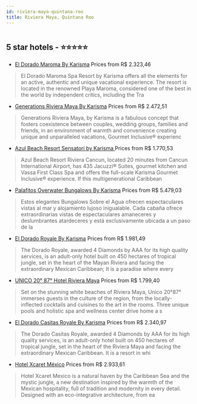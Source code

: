 ```yaml
---
id: riviera-maya-quintana-roo
title: Riviera Maya, Quintana Roo
---
```


<center><img src="http://media.omnibees.com/Images/6750/Property/261806.jpg" alt="" /></center>


##  5 star hotels - ⭐️⭐️⭐️⭐️⭐️

-    [El Dorado Maroma By Karisma](https://us.hurb.com/hotels/riviera-maya/el-dorado-maroma-by-karisma-OMN-6750?cmp=18055) Prices from R$ 2.323,46
   > El Dorado Maroma Spa Resort by Karisma offers all the elements for an active, authentic and unique vacational experience. The resort is located in the renowned Playa Maroma, considered one of the best in the world by independent critics, including the Tra
-    [Generations Riviera Maya By Karisma](https://us.hurb.com/hotels/riviera-maya/generations-riviera-maya-by-karisma-OMN-6836?cmp=18055) Prices from R$ 2.472,51
   > Generations Riviera Maya, by Karisma is a fabulous concept that fosters coexistence between couples, wedding groups, families and friends, in an environment of warmth and convenience creating unique and unparalleled vacations, Gourmet Inclusive® experienc
-    [Azul Beach Resort Sensatori by Karisma  ](https://us.hurb.com/hotels/riviera-maya/azul-beach-resort-sensatori-by-karisma-OMN-6749?cmp=18055) Prices from R$ 1.770,53
   > Azul Beach Resort Riviera Cancun, located 20 minutes from Cancun International Airport, has 435 Jacuzzi® Suites, gourmet kitchen and Vassa First Class Spa and offers the full-scale Karisma Gourmet Inclusive® experience.If this multigenerational Caribbean
-    [Palafitos Overwater Bungalows By Karisma](https://us.hurb.com/hotels/riviera-maya/palafitos-overwater-bungalows-by-karisma-OMN-6752?cmp=18055) Prices from R$ 5.479,03
   > Estos elegantes Bungalows Sobre el Agua ofrecen espectaculares vistas al mar y alojamiento lujoso inigualable. Cada cabaña ofrece extraordinarias vistas de espectaculares amaneceres y deslumbrantes atardeceres y está exclusivamente ubicada a un paso de la
-    [El Dorado Royale By Karisma](https://us.hurb.com/hotels/riviera-maya/el-dorado-royale-by-karisma-OMN-6747?cmp=18055) Prices from R$ 1.981,49
   > The Dorado Royale, awarded 4 Diamonds by AAA for its high quality services, is an adult-only hotel built on 450 hectares of tropical jungle, set in the heart of the Mayan Riviera and facing the extraordinary Mexican Caribbean; It is a paradise where every
-    [UNICO 20° 87° Hotel Riviera Maya](https://us.hurb.com/hotels/riviera-maya/unico-20deg-87deg-hotel-riviera-maya-OMN-6156?cmp=18055) Prices from R$ 1.799,40
   > Set on the stunning white beaches of Riviera Maya, Unico 20°87° immerses guests in the culture of the region, from the locally-inflected cocktails and cuisines to the art in the rooms. Three unique pools and holistic spa and wellness center drive home a s
-    [El Dorado Casitas Royale By Karisma](https://us.hurb.com/hotels/riviera-maya/el-dorado-casitas-royale-by-karisma-OMN-6748?cmp=18055) Prices from R$ 2.340,97
   > The Dorado Casitas Royale, awarded 4 Diamonds by AAA for its high quality services, is an adult-only hotel built on 450 hectares of tropical jungle, set in the heart of the Riviera Maya and facing the extraordinary Mexican Caribbean. It is a resort in whi
-    [Hotel Xcaret México](https://us.hurb.com/hotels/riviera-maya/hotel-xcaret-mexico-OMN-6292?cmp=18055) Prices from R$ 2.933,61
   > Hotel Xcaret Mexico is a natural haven by the Caribbean Sea and the mystic jungle, a new destination inspired by the warmth of the Mexican hospitality, full of tradition and modernity in every detail. Designed with an eco-integrative architecture, from ea

